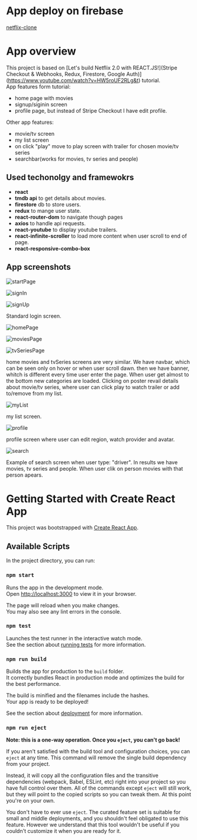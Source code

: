# App deploy on firebase

[netflix-clone](https://netflix-clone-2910e.firebaseapp.com/)

# App overview

This project is based on [Let's build Netflix 2.0 with REACT.JS!](Stripe Checkout & Webhooks, Redux, Firestore, Google Auth)](https://www.youtube.com/watch?v=HW5roUF2RLg&t) tutorial. <br />
App features form tutorial:
- home page with movies
- signup/siginin screen
- profile page, but instead of Stripe Checkout I have edit profile.

Other app features:
- movie/tv screen
- my list screen
- on click "play" move to play screen with trailer for chosen movie/tv series
- searchbar(works for movies, tv series and people)

## Used techonolgy and framewokrs

- **react**
- **tmdb api** to get details about movies.
- **firestore** db to store users.
- **redux** to mange user state.
- **react-router-dom** to navigate though pages
- **axios** to handle api requests.
- **react-youtube** to display youtube trailers.
- **react-infinite-scroller** to load more content when user scroll to end of page.
- **react-responsive-combo-box**   

## App screenshots

![startPage](/screenshots/startPage.png)

![signIn](/screenshots/signIn.png)

![signUp](/screenshots/signUp.png)

Standard login screen.

![homePage](/screenshots/homePage.png)

![moviesPage](/screenshots/moviesPage.png)

![tvSeriesPage](/screenshots/tvSeriesPage.png)

home movies and tvSeries screens are very similar. We have navbar, which can be seen only on hover or when user scroll dawn.
then we have banner, whitch is different every time user enter the page. When user get almost to the bottom new categories are loaded.
Clicking on poster revail details about movie/tv series, where user can click play to watch trailer or add
to/remove from my list.

![myList](/screenshots/myListPage.png)

my list screen.

![profile](/screenshots/profile.png)  

profile screen where user can edit region, watch provider and avatar.

![search](/screenshots/search.png)

Example of search screen when user type: "driver". In results we have movies, tv series and people.
When user clik on person movies with that person apears.

  

# Getting Started with Create React App

This project was bootstrapped with [Create React App](https://github.com/facebook/create-react-app).

## Available Scripts

In the project directory, you can run:

### `npm start`

Runs the app in the development mode.\
Open [http://localhost:3000](http://localhost:3000) to view it in your browser.

The page will reload when you make changes.\
You may also see any lint errors in the console.

### `npm test`

Launches the test runner in the interactive watch mode.\
See the section about [running tests](https://facebook.github.io/create-react-app/docs/running-tests) for more information.

### `npm run build`

Builds the app for production to the `build` folder.\
It correctly bundles React in production mode and optimizes the build for the best performance.

The build is minified and the filenames include the hashes.\
Your app is ready to be deployed!

See the section about [deployment](https://facebook.github.io/create-react-app/docs/deployment) for more information.

### `npm run eject`

**Note: this is a one-way operation. Once you `eject`, you can't go back!**

If you aren't satisfied with the build tool and configuration choices, you can `eject` at any time. This command will remove the single build dependency from your project.

Instead, it will copy all the configuration files and the transitive dependencies (webpack, Babel, ESLint, etc) right into your project so you have full control over them. All of the commands except `eject` will still work, but they will point to the copied scripts so you can tweak them. At this point you're on your own.

You don't have to ever use `eject`. The curated feature set is suitable for small and middle deployments, and you shouldn't feel obligated to use this feature. However we understand that this tool wouldn't be useful if you couldn't customize it when you are ready for it.
